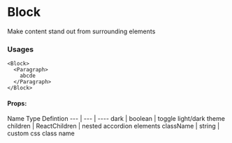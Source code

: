 # Block

Make content stand out from surrounding elements

### Usages

    <Block>
      <Paragraph>
        abcde
      </Paragraph>
    </Block>


#### Props:

Name    Type  Defintion
--- | --- | ----
dark | boolean | toggle light/dark theme
children | ReactChildren | nested accordion elements
className | string | custom css class name

